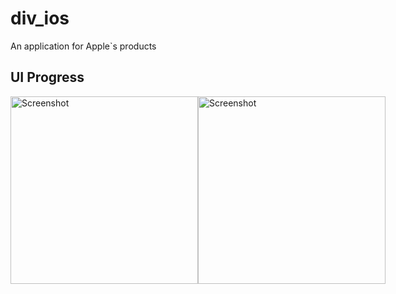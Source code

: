 # div_ios
An application for Apple`s products

## UI Progress

<div style="display: flex;">
  <img src="https://github.com/div-cz/div_ios/assets/107038196/fd911370-95ed-4155-b482-5f8637ce9fd9" alt="Screenshot" width="300" />
    <img src="https://github.com/div-cz/div_ios/assets/107038196/fd911370-95ed-4155-b482-5f8637ce9fd9" alt="Screenshot" width="300" />
</div>
